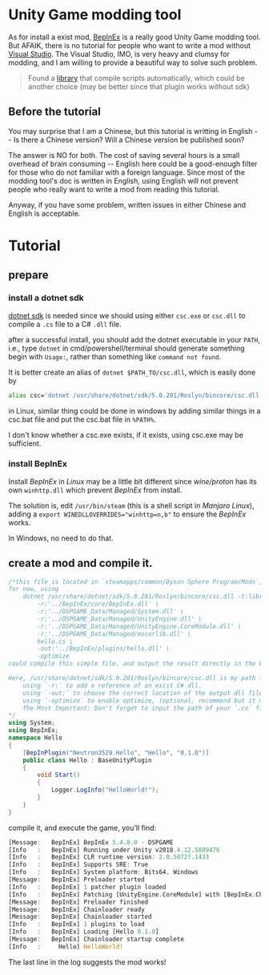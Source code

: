 # Unity Game modding tool

As for install a exist mod, [BepInEx](https://github.com/BepInEx/BepInEx/releases "click to find the newest version of BepInEx") is a really good Unity Game modding tool. But AFAIK, there is no tutorial for people who want to write a mod without [Visual Studio](https://visualstudio.microsoft.com/downloads/ "It would waste several GB disk space and about half an hour to install it."). The Visual Studio, IMO, is very heavy and clumsy for modding, and I am willing to provide a beautiful way to solve such problem.

> Found a [library](https://github.com/ghorsington/BepInEx.ScriptLoader) that compile scripts automatically, which could be another choice (may be better since that plugin works without sdk)

## Before the tutorial

You may surprise that I am a Chinese, but this tutorial is writting in English -- Is there a Chinese version? Will a Chinese version be published soon?

The answer is NO for both. The cost of saving several hours is a small overhead of brain consuming -- English here could be a good-enough filter for those who do not familiar with a foreign language. Since most of the modding tool's doc is written in English, using English will not prevent people who really want to write a mod from reading this tutorial.

Anyway, if you have some problem, written issues in either Chinese and English is acceptable.

# Tutorial

## prepare

### install a dotnet sdk

[dotnet sdk](https://dotnet.microsoft.com/download "click to choose the correct version") is needed since we should using either `csc.exe` or `csc.dll` to compile a `.cs` file to a C# `.dll` file.

after a successful install, you should add the dotnet executable in your `PATH`, i.e., type `dotnet` in cmd/powershell/terminal should generate something begin with `Usage:`, rather than something like `command not found`.

It is better create an alias of `dotnet $PATH_TO/csc.dll`, which is easily done by
```sh
alias csc='dotnet /usr/share/dotnet/sdk/5.0.201/Roslyn/bincore/csc.dll'
```
in Linux, similar thing could be done in windows by adding similar things in a csc.bat file and put the csc.bat file in `%PATH%`.

I don't know whether a csc.exe exists, if it exists, using csc.exe may be sufficient.

### install BepInEx

Install *BepInEx* in *Linux* may be a little bit different since *wine/proton* has its own `winhttp.dll` which prevent *BepInEx* from install.

The solution is, edit `/usr/bin/steam` (this is a shell script in *Manjaro Linux*), adding a `export WINEDLLOVERRIDES="winhttp=n,b"` to ensure the *BepInEx* works.

In Windows, no need to do that.

## create a mod and compile it.

```CS
/*this file is located in `steamapps/common/Dyson Sphere Program/Mods`, the path could be change, but the compile code should be change in the same time
for now, using
    dotnet /usr/share/dotnet/sdk/5.0.201/Roslyn/bincore/csc.dll -t:library \
        -r:'../BepInEx/core/BepInEx.dll' \
        -r:'../DSPGAME_Data/Managed/System.dll' \
        -r:'../DSPGAME_Data/Managed/UnityEngine.dll' \
        -r:'../DSPGAME_Data/Managed/UnityEngine.CoreModule.dll' \
        -r:'../DSPGAME_Data/Managed/mscorlib.dll' \
        hello.cs \
        -out:'../BepInEx/plugins/hello.dll' \
        -optimize
could compile this simple file, and output the result directly in the BepInEx/plugin directory.

Here, /usr/share/dotnet/sdk/5.0.201/Roslyn/bincore/csc.dll is my path for `csc.dll`, which may be quite different from yours, you chould find the correct location by either `find / -name csc.dll 2>/dev/null` (Linux) or `EveryThing.exe` (Windows, free to download and use)
    using `-r:` to add a reference of an exist C# dll.
    using `-out:` to choose the correct location of the output dll file. (optional, recommend since you need to move the dll file in BepInEx/plugins.)
    using `-optimize` to enable optimize, (optional, recommend but it may take several seconds for you to type the -optimize code and another several milliseconds for CPU to optimize your code)
    The Most Important: Don't forget to input the path of your `.cs` file.
*/
using System;
using BepInEx;
namespace Hello
{
    [BepInPlugin("Neutron3529.Hello", "Hello", "0.1.0")]
    public class Hello : BaseUnityPlugin
    {
        void Start()
        {
            Logger.LogInfo("HelloWorld!");
        }
    }
}
```

compile it, and execute the game, you'll find:
```rust
[Message:   BepInEx] BepInEx 5.4.8.0 - DSPGAME
[Info   :   BepInEx] Running under Unity v2018.4.12.5889476
[Info   :   BepInEx] CLR runtime version: 2.0.50727.1433
[Info   :   BepInEx] Supports SRE: True
[Info   :   BepInEx] System platform: Bits64, Windows
[Message:   BepInEx] Preloader started
[Info   :   BepInEx] 1 patcher plugin loaded
[Info   :   BepInEx] Patching [UnityEngine.CoreModule] with [BepInEx.Chainloader]
[Message:   BepInEx] Preloader finished
[Message:   BepInEx] Chainloader ready
[Message:   BepInEx] Chainloader started
[Info   :   BepInEx] 1 plugins to load
[Info   :   BepInEx] Loading [Hello 0.1.0]
[Message:   BepInEx] Chainloader startup complete
[Info   :     Hello] HelloWorld!
```
The last line in the log suggests the mod works!

